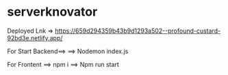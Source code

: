 # serverknovator
Deployed Lnk => https://659d294359b43b9d1293a502--profound-custard-92bd3e.netlify.app/

For Start Backend==>
==> Nodemon index.js

For Frontent 
==> npm i 
==> Npm run start 
